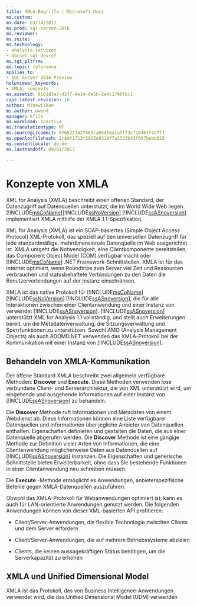 ```yaml
---
title: XMLA-Begriffe | Microsoft Docs
ms.custom: 
ms.date: 03/14/2017
ms.prod: sql-server-2016
ms.reviewer: 
ms.suite: 
ms.technology:
- analysis-services
- docset-sql-devref
ms.tgt_pltfrm: 
ms.topic: reference
applies_to:
- SQL Server 2016 Preview
helpviewer_keywords:
- XMLA, concepts
ms.assetid: 816183a7-d2f7-4e14-8e5b-2a4c1798fbc1
caps.latest.revision: 10
author: Minewiskan
ms.author: owend
manager: kfile
ms.workload: Inactive
ms.translationtype: MT
ms.sourcegitcommit: 876522142756bca05416a1afff3cf10467f4c7f1
ms.openlocfilehash: 2c8df1713f3015e9319f7a1323b43f697bebb625
ms.contentlocale: de-de
ms.lasthandoff: 09/01/2017

---
```

# <a name="xmla-concepts"></a>Konzepte von XMLA
  XML for Analysis (XMLA) beschreibt einen offenen Standard, der Datenzugriff auf Datenquellen unterstützt, die im World Wide Web liegen. [!INCLUDE[msCoName](../../../includes/msconame-md.md)][!INCLUDE[ssNoVersion](../../../includes/ssnoversion-md.md)] [!INCLUDE[ssASnoversion](../../../includes/ssasnoversion-md.md)] implementiert XMLA mithilfe der XMLA 1.1-Spezifikation.  
  
 XML for Analysis (XMLA) ist ein SOAP-basiertes (Simple Object Access Protocol) XML-Protokoll, das speziell auf den universellen Datenzugriff für jede standardmäßige, mehrdimensionale Datenquelle im Web ausgerichtet ist. XMLA umgeht die Notwendigkeit, eine Clientkomponente bereitstellen, das Component Object Model (COM) verfügbar macht oder [!INCLUDE[msCoName](../../../includes/msconame-md.md)] .NET Framework-Schnittstellen. XMLA ist für das Internet optimiert, wenn Roundtrips zum Server viel Zeit und Ressourcen verbrauchen und statusbehaftete Verbindungen zu den Daten die Benutzerverbindungen auf der Instanz einschränken.  
  
 XMLA ist das native Protokoll für [!INCLUDE[msCoName](../../../includes/msconame-md.md)] [!INCLUDE[ssNoVersion](../../../includes/ssnoversion-md.md)] [!INCLUDE[ssASnoversion](../../../includes/ssasnoversion-md.md)], die für alle Interaktionen zwischen einer Clientanwendung und einer Instanz von verwendet [!INCLUDE[ssASnoversion](../../../includes/ssasnoversion-md.md)]. [!INCLUDE[ssASnoversion](../../../includes/ssasnoversion-md.md)] unterstützt XML for Analysis 1.1 vollständig, und stellt auch Erweiterungen bereit, um die Metadatenverwaltung, die Sitzungsverwaltung und Sperrfunktionen zu unterstützen. Sowohl AMO (Analysis Management Objects) als auch ADOMD.NET verwenden das XMLA-Protokoll bei der Kommunikation mit einer Instanz von [!INCLUDE[ssASnoversion](../../../includes/ssasnoversion-md.md)].  
  
## <a name="handling-xmla-communications"></a>Behandeln von XMLA-Kommunikation  
 Der offene Standard XMLA beschreibt zwei allgemein verfügbare Methoden: **Discover** und **Execute**. Diese Methoden verwenden lose verbundene Client- und Serverarchitektur, die von XML unterstützt wird, um eingehende und ausgehende Informationen auf einer Instanz von [!INCLUDE[ssASnoversion](../../../includes/ssasnoversion-md.md)] zu behandeln.  
  
 Die **Discover** Methode ruft Informationen und Metadaten von einem Webdienst ab. Diese Informationen können eine Liste verfügbarer Datenquellen und Informationen über jegliche Anbieter von Datenquellen enthalten. Eigenschaften definieren und gestalten die Daten, die aus einer Datenquelle abgerufen werden. Die **Discover** Methode ist eine gängige Methode zur Definition vieler Arten von Informationen, die eine Clientanwendung möglicherweise Daten aus Datenquellen auf [!INCLUDE[ssASnoversion](../../../includes/ssasnoversion-md.md)] Instanzen. Die Eigenschaften und generische Schnittstelle bieten Erweiterbarkeit, ohne dass Sie bestehende Funktionen in einer Clientanwendung neu schreiben müssen.  
  
 Die **Execute** -Methode ermöglicht es Anwendungen, anbieterspezifische Befehle gegen XMLA-Datenquellen auszuführen.  
  
 Obwohl das XMLA-Protokoll für Webanwendungen optimiert ist, kann es auch für LAN-orientierte Anwendungen genutzt werden. Die folgenden Anwendungen können von dieser XML-basierten API profitieren:  
  
-   Client/Server-Anwendungen, die flexible Technologie zwischen Clients und dem Server erfordern  
  
-   Client/Server-Anwendungen, die auf mehrere Betriebssysteme abzielen  
  
-   Clients, die keinen aussagekräftigen Status benötigen, um die Serverkapazität zu erhöhen  
  
## <a name="xmla-and-the-unified-dimensional-model"></a>XMLA und Unified Dimensional Model  
 XMLA ist das Protokoll, das von Business Intelligence-Anwendungen verwendet wird, die das Unified Dimensional Model (UDM) verwenden  
  
  

